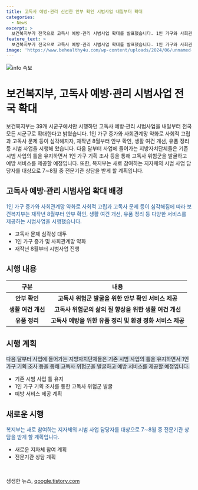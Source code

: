 ```yaml
---
title: 고독사 예방·관리 신선한 안부 확인 시범사업 내일부터 확대
categories:
  - News
excerpt: >
  보건복지부가 전국으로 고독사 예방·관리 시범사업 확대를 발표했습니다. 1인 가구와 사회관계망 약화로 고립과 고독사 문제가 심각해지자, 안부 확인과 생활 여건 개선 등을 시범 진행하여 고독사 위험군을 발굴하고 예방 서비스를 제공할 예정입니다. 이에 따라 신규 참여하는 지자체는 기존 시범 사업을 유지하면서 1인 가구 기획 조사 등을 통해 더 많은 고독사 위험군을 돕게 될 것입니다.
feature_text: >
  보건복지부가 전국으로 고독사 예방·관리 시범사업 확대를 발표했습니다. 1인 가구와 사회관계망 약화로 고립과 고독사 문제가 심각해지자, 안부 확인과 생활 여건 개선 등을 시범 진행하여 고독사 위험군을 발굴하고 예방 서비스를 제공할 예정입니다. 이에 따라 신규 참여하는 지자체는 기존 시범 사업을 유지하면서 1인 가구 기획 조사 등을 통해 더 많은 고독사 위험군을 돕게 될 것입니다.
image: 'https://www.behealthy4u.com/wp-content/uploads/2024/06/unnamed-file.png'
---
```


<p><img src="https://www.behealthy4u.com/wp-content/uploads/2024/06/unnamed-file.png" alt="info 속보" /></p>

<h1>보건복지부, 고독사 예방·관리 시범사업 전국 확대</h1>

<p data-ke-size="size16">보건복지부는 39개 시군구에서만 시행하던 고독사 예방·관리 시범사업을 내일부터 전국 모든 시군구로 확대한다고 밝혔습니다. 1인 가구 증가와 사회관계망 약화로 사회적 고립과 고독사 문제 등이 심각해지자, 재작년 8월부터 안부 확인, 생활 여건 개선, 유품 정리 등 시범 사업을 시행해 왔습니다. 다음 달부터 사업에 들어가는 지방자치단체들은 기존 시범 사업의 틀을 유지하면서 1인 가구 기획 조사 등을 통해 고독사 위험군을 발굴하고 예방 서비스를 제공할 예정입니다. 또한, 복지부는 새로 참여하는 지자체의 시범 사업 담당자를 대상으로 7∼8월 중 전문기관 상담을 받게 할 계획입니다.</p>

<h2 data-ke-size="size26">고독사 예방·관리 시범사업 확대 배경</h2>

<p><span style="color: #1a5490;">1인 가구 증가와 사회관계망 약화로 사회적 고립과 고독사 문제 등이 심각해짐에 따라 보건복지부는 재작년 8월부터 안부 확인, 생활 여건 개선, 유품 정리 등 다양한 서비스를 제공하는 시범사업을 시행했습니다.</span></p>

<ul>
<li>고독사 문제 심각성 대두</li>
<li>1인 가구 증가 및 사회관계망 약화</li>
<li>재작년 8월부터 시범사업 진행</li>
</ul>

<h2 data-ke-size="size26">시행 내용</h2>

<table>
<thead>
<tr>
<th style="text-align: center; height: 17px;"><b>구분</b></th>
<th style="text-align: center; height: 17px;"><b>내용</b></th>
</tr>
</thead>
<tbody>
<tr>
<td style="text-align: center; height: 17px;"><b>안부 확인</b></td>
<td style="text-align: center; height: 17px;"><b>고독사 위험군 발굴을 위한 안부 확인 서비스 제공</b></td>
</tr>
<tr>
<td style="text-align: center; height: 17px;"><b>생활 여건 개선</b></td>
<td style="text-align: center; height: 17px;"><b>고독사 위험군의 삶의 질 향상을 위한 생활 여건 개선</b></td>
</tr>
<tr>
<td style="text-align: center; height: 17px;"><b>유품 정리</b></td>
<td style="text-align: center; height: 17px;"><b>고독사 예방을 위한 유품 정리 및 환경 정화 서비스 제공</b></td>
</tr>
</tbody>
</table>

<h2 data-ke-size="size26">시행 계획</h2>

<p><span style="background-color: #21538527;">다음 달부터 사업에 들어가는 지방자치단체들은 기존 시범 사업의 틀을 유지하면서 1인 가구 기획 조사 등을 통해 고독사 위험군을 발굴하고 예방 서비스를 제공할 예정입니다.</span></p>

<ul>
<li>기존 시범 사업 틀 유지</li>
<li>1인 가구 기획 조사를 통한 고독사 위험군 발굴</li>
<li>예방 서비스 제공 계획</li>
</ul>

<h2 data-ke-size="size26">새로운 시행</h2>

<p><span style="color: #1a5490;">복지부는 새로 참여하는 지자체의 시범 사업 담당자를 대상으로 7∼8월 중 전문기관 상담을 받게 할 계획입니다.</span></p>

<ul>
<li>새로운 지자체 참여 계획</li>
<li>전문기관 상담 계획</li>
</ul>

<p data-ke-size="size16">&nbsp;</p>
생생한 뉴스, <a href="https://qoogle.tistory.com" rel="dofollow">qoogle.tistory.com</a>


